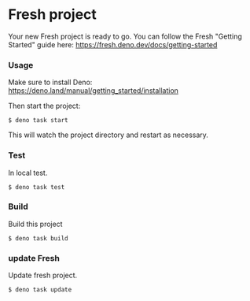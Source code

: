 # Fresh project

Your new Fresh project is ready to go. You can follow the Fresh "Getting
Started" guide here: https://fresh.deno.dev/docs/getting-started

### Usage

Make sure to install Deno: https://deno.land/manual/getting_started/installation

Then start the project:

```
$ deno task start
```

This will watch the project directory and restart as necessary.

### Test

In local test.

```
$ deno task test
```

### Build

Build this project

```
$ deno task build
```

### update Fresh

Update fresh project.

```
$ deno task update
```
